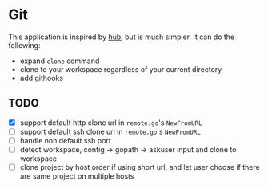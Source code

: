 # Git 

This application is inspired by [hub](https://github.com/github/hub), but is much simpler. 
It can do the following:

- expand `clone` command 
- clone to your workspace regardless of your current directory
- add githooks

## TODO

- [x] support default http clone url in `remote.go`'s `NewFromURL`
- [ ] support default ssh clone url in `remote.go`'s `NewFromURL`
- [ ] handle non default ssh port
- [ ] detect workspace, config -> gopath -> askuser input and clone to workspace
- [ ] clone project by host order if using short url, and let user choose if there are same project on multiple hosts 